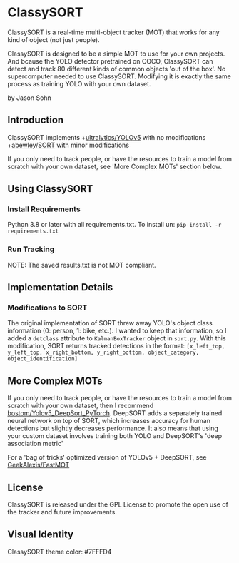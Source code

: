 # ClassySORT
ClassySORT is a real-time multi-object tracker (MOT) that works for any kind of object (not just people).

ClassySORT is designed to be a simple MOT to use for your own projects. And bcause the YOLO detector pretrained on COCO, ClassySORT can detect and track 80 different kinds of common objects 'out of the box'. No supercomputer needed to use ClassySORT. 
Modifying it is exactly the same process as training YOLO with your own dataset.

by Jason Sohn

## Introduction
ClassySORT implements 
+[ultralytics/YOLOv5](https://github.com/ultralytics/yolov5/wiki) with no modifications
+[abewley/SORT](https://github.com/abewley/sort) with minor modifications

If you only need to track people, or have the resources to train a model from scratch with your own dataset, see 'More Complex MOTs' section below.

## Using ClassySORT

### Install Requirements
Python 3.8 or later with all requirements.txt. To install un:
`pip install -r requirements.txt`

### Run Tracking

NOTE: The saved results.txt is not MOT compliant.


## Implementation Details

### Modifications to SORT

The original implementation of SORT threw away YOLO's object class information (0: person, 1: bike, etc.).
I wanted to keep that information, so I added a `detclass` attribute to `KalmanBoxTracker` object in `sort.py`.
With this modification, SORT returns tracked detections in the format:
`[x_left_top, y_left_top, x_right_bottom, y_right_bottom, object_category, object_identification]`



## More Complex MOTs
If you only need to track people, or have the resources to train a model from scratch with your own dataset, then I recommend [bostom/Yolov5_DeepSort_PyTorch](https://github.com/mikel-brostrom/Yolov5_DeepSort_Pytorch).
DeepSORT adds a separately trained neural network on top of SORT, which increases accuracy for human detections but slightly decreases performance.
It also means that using your custom dataset involves training both YOLO and DeepSORT's 'deep association metric'

For a 'bag of tricks' optimized version of YOLOv5 + DeepSORT, see [GeekAlexis/FastMOT](https://github.com/GeekAlexis/FastMOT)

## License

ClassySORT is released under the GPL License to promote the open use of the tracker and future improvements.

## Visual Identity
ClassySORT theme color: #7FFFD4
